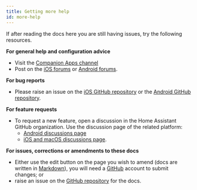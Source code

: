 ```yaml
---
title: Getting more help
id: more-help
---
```


If after reading the docs here you are still having issues, try the following resources.

**For general help and configuration advice**
*   Visit the [Companion Apps channel](https://discord.com/channels/330944238910963714/1284965926336335993)
*   Post on the [iOS forums](https://community.home-assistant.io/c/mobile-apps/ios) or [Android forums](https://community.home-assistant.io/c/mobile-apps/android-companion).

**For bug reports**
*   Please raise an issue on the [iOS GitHub repository](https://github.com/home-assistant/iOS) or the [Android GitHub repository](https://github.com/home-assistant/android).

**For feature requests**
* To request a new feature, open a discussion in the Home Assistant GitHub organization. Use the discussion page of the related platform:
  -  [Android discussions page](https://github.com/orgs/home-assistant/discussions/new?category=android)
  -  [iOS and macOS discussions page](https://github.com/orgs/home-assistant/discussions/new?category=ios-macos).

**For issues, corrections or amendments to these docs**
*   Either use the edit button on the page you wish to amend (docs are written in [Markdown](https://daringfireball.net/projects/markdown/syntax)), you will need a [GitHub](https://www.github.com) account to submit changes; or
*   raise an issue on the [GitHub repository](https://github.com/home-assistant/companion.home-assistant) for the docs.
